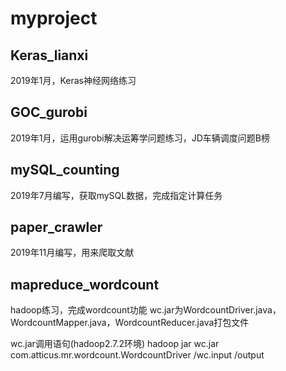 # myproject

## Keras_lianxi
2019年1月，Keras神经网络练习

## GOC_gurobi
2019年1月，运用gurobi解决运筹学问题练习，JD车辆调度问题B榜

## mySQL_counting
2019年7月编写，获取mySQL数据，完成指定计算任务

## paper_crawler
2019年11月编写，用来爬取文献

## mapreduce_wordcount
hadoop练习，完成wordcount功能
wc.jar为WordcountDriver.java，WordcountMapper.java，WordcountReducer.java打包文件

wc.jar调用语句(hadoop2.7.2环境)
hadoop jar wc.jar com.atticus.mr.wordcount.WordcountDriver /wc.input /output